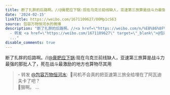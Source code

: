 ```yaml
---
title: 断了扎胖的后路啊。//@膏肥应下锅:现在乌克兰前线缺人，亚速第三旅算是战斗力最强的那批人了，死在战斗最激励的地方也算物尽其用 - 转发 @包容万物恒河水:&ensp;...
date: '2024-02-15'
linkTitle: https://weibo.com/1671109627/O0Mp1cS63
source: 包容万物恒河水的微博
description: "断了扎胖的后路啊。//<a href=\"https://weibo.com/n/%E8%86%8F%E8%82%A5%E5%BA%94%E4%B8%8B%E9%94%85\">@膏肥应下锅</a>:现在乌克兰前线缺人，亚速第三旅算是战斗力最强的那批人了，死在战斗最激励的地方也算物尽其用<br><blockquote>
  - 转发 <a href=\"https://weibo.com/1671109627\" target=\"_blank\">@包容万物恒河水</a>: \U0001F53B司机不会真的把亚速第三旅全给埋在了阿瓦迪夫卡了吧？<br>\U0001F53B狠啊。
  ..."
disable_comments: true
---
```

断了扎胖的后路啊。//<a href="https://weibo.com/n/%E8%86%8F%E8%82%A5%E5%BA%94%E4%B8%8B%E9%94%85">@膏肥应下锅</a>:现在乌克兰前线缺人，亚速第三旅算是战斗力最强的那批人了，死在战斗最激励的地方也算物尽其用<br><blockquote> - 转发 <a href="https://weibo.com/1671109627" target="_blank">@包容万物恒河水</a>: 🔻司机不会真的把亚速第三旅全给埋在了阿瓦迪夫卡了吧？<br>🔻狠啊。 ...
